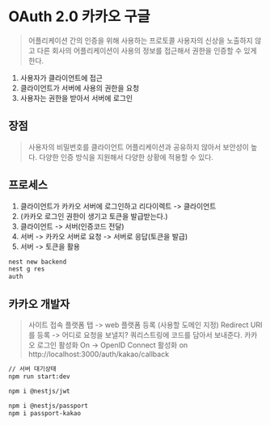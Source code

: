 # OAuth 2.0 카카오 구글
> 어플리케이션 간의 인증을 위해 사용하는 프로토콜
> 사용자의 신상을 노출하지 않고 다른 회사의 어플리케이션이
> 사용의 정보를 접근해서 권한을 인증할 수 있게 한다.

1. 사용자가 클라이언트에 접근
2. 클라이언트가 서버에 사용의 권한을 요청
3. 사용자는 권한을 받아서 서버에 로그인

## 장점
> 사용자의 비밀번호를 클라이언트 어플리케이션과 공유하지 않아서 보안성이 높다.
> 다양한 인증 방식을 지원해서 다양한 상황에 적용할 수 있다.


## 프로세스
1. 클라이언트가 카카오 서버에 로그인하고 리다이렉트 -> 클라이언트
2. (카카오 로그인 권한이 생기고 토큰을 발급받는다.)
3. 클라이언트 -> 서버(인증코드 전달)
4. 서버 -> 카카오 서버로 요청 -> 서버로 응답(토큰을 발급)
5. 서버 -> 토큰을 활용

```sh
nest new backend
nest g res
auth
```

## 카카오 개발자
> 사이트 접속
> 플랫폼 탭 -> web 플랫폼 등록 (사용할 도메인 지정)
> Redirect URI를 등록 -> 어디로 요청을 보낼지? 쿼리스트링에 코드를 담아서 보내준다.
> 카카오 로그인 활성화 On -> OpenID Connect 활성화 on
> http://localhost:3000/auth/kakao/callback

```sh
// 서버 대기상태
npm run start:dev
```

```sh
npm i @nestjs/jwt
```

```sh 
npm i @nestjs/passport
npm i passport-kakao
```